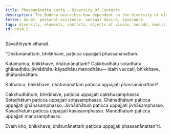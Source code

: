 ```yaml
---
title: Phassanānatta sutta - Diversity Of Contacts
description: The Buddha describes how dependent on the diversity of elements, there arises a diversity of contacts.
fetter: doubt, personal existence, sensual desire, ignorance
tags: diversity, elements, contacts, objects of vision, sounds, smells, tastes, physical sensations, mental objects, form element, sound element, odor element, taste element, touch element, six sense bases, sn, sn12-21, sn14
id: sn14.2
---
```


Sāvatthiyaṁ viharati.

“Dhātunānattaṁ, bhikkhave, paṭicca uppajjati phassanānattaṁ.

Katamañca, bhikkhave, dhātunānattaṁ? Cakkhudhātu sotadhātu ghānadhātu jivhādhātu kāyadhātu manodhātu— idaṁ vuccati, bhikkhave, dhātunānattaṁ.

Kathañca, bhikkhave, dhātunānattaṁ paṭicca uppajjati phassanānattaṁ?

Cakkhudhātuṁ, bhikkhave, paṭicca uppajjati cakkhusamphasso.
Sotadhātuṁ paṭicca uppajjati sotasamphasso.
Ghānadhātuṁ paṭicca uppajjati ghānasamphasso.
Jivhādhātuṁ paṭicca uppajjati jivhāsamphasso.
Kāyadhātuṁ paṭicca uppajjati kāyasamphasso.
Manodhātuṁ paṭicca uppajjati manosamphasso.

Evaṁ kho, bhikkhave, dhātunānattaṁ paṭicca uppajjati phassanānattan”ti.